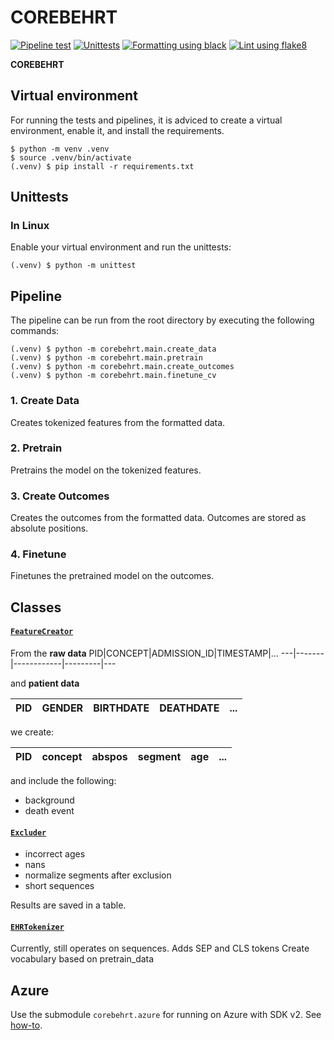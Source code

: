 # COREBEHRT
[![Pipeline test](https://github.com/FGA-DIKU/EHR/actions/workflows/pipeline.yml/badge.svg)](https://github.com/FGA-DIKU/EHR/actions/workflows/pipeline.yml)
[![Unittests](https://github.com/FGA-DIKU/EHR/actions/workflows/unittests.yml/badge.svg)](https://github.com/FGA-DIKU/EHR/actions/workflows/unittests.yml)
[![Formatting using black](https://github.com/FGA-DIKU/EHR/actions/workflows/format.yml/badge.svg)](https://github.com/FGA-DIKU/EHR/actions/workflows/format.yml)
[![Lint using flake8](https://github.com/FGA-DIKU/EHR/actions/workflows/lint.yml/badge.svg)](https://github.com/FGA-DIKU/EHR/actions/workflows/lint.yml)


**COREBEHRT** 

## Virtual environment
For running the tests and pipelines, it is adviced to create a virtual environment, enable it, and install the requirements.
```
$ python -m venv .venv
$ source .venv/bin/activate
(.venv) $ pip install -r requirements.txt
```

## Unittests
### In Linux
Enable your virtual environment and run the unittests:
```
(.venv) $ python -m unittest
```

## Pipeline
The pipeline can be run from the root directory by executing the following commands:
```
(.venv) $ python -m corebehrt.main.create_data
(.venv) $ python -m corebehrt.main.pretrain
(.venv) $ python -m corebehrt.main.create_outcomes
(.venv) $ python -m corebehrt.main.finetune_cv
```

### 1. Create Data
Creates tokenized features from the formatted data.

### 2. Pretrain
Pretrains the model on the tokenized features.

### 3. Create Outcomes
Creates the outcomes from the formatted data.
Outcomes are stored as absolute positions.

### 4. Finetune
Finetunes the pretrained model on the outcomes.


## Classes
#### [`FeatureCreator`](corebehrt/classes/features.py)
From the **raw data**
PID|CONCEPT|ADMISSION_ID|TIMESTAMP|...
---|-------|------------|---------|---

and **patient data**

PID|GENDER|BIRTHDATE|DEATHDATE|...
---|------|---------|---------|---

we create: 

PID|concept|abspos|segment|age|...
---|-------|------|-------|---|---

and include the following:
- background 
- death event

#### [`Excluder`](corebehrt/classes/excluder.py)
- incorrect ages
- nans
- normalize segments after exclusion
- short sequences

Results are saved in a table.

#### [`EHRTokenizer`](corebehrt/classes/tokenizer.py)
Currently, still operates on sequences.
Adds SEP and CLS tokens
Create vocabulary based on pretrain_data


## Azure
Use the submodule `corebehrt.azure` for running on Azure with SDK v2. See [how-to](corebehrt/azure/README.md).

